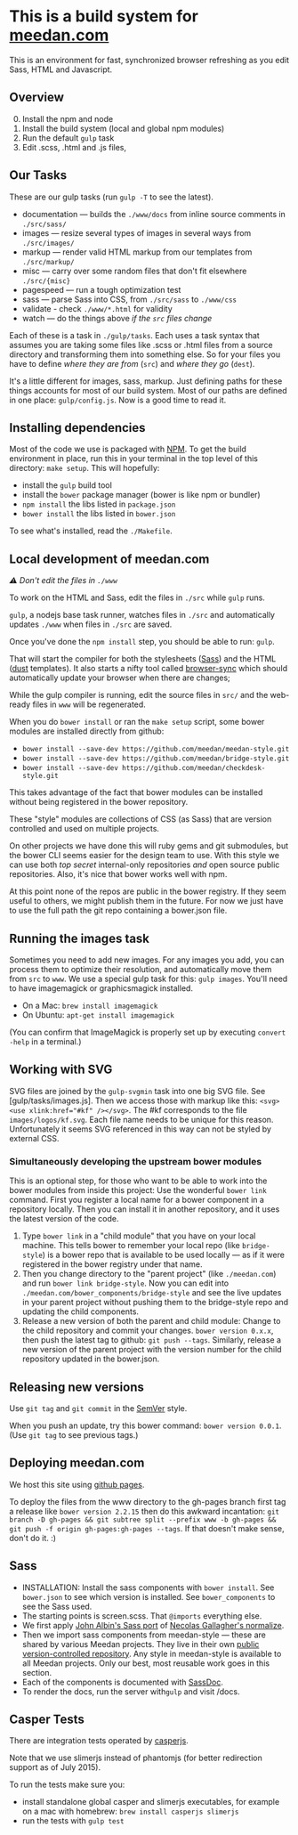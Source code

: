 # This is a build system for [meedan.com](http://meedan.com)

This is an environment for fast, synchronized browser refreshing as you edit Sass, HTML and Javascript.

## Overview

0. Install the npm and node
1. Install the build system (local and global npm modules)
2. Run the default `gulp` task
3. Edit .scss, .html and .js files, 

## Our Tasks

These are our gulp tasks (run `gulp -T` to see the latest).

- documentation — builds the `./www/docs` from inline source comments in `./src/sass/`
- images — resize several types of images in several ways from `./src/images/`
- markup — render valid HTML markup from our templates from `./src/markup/`
- misc — carry over some random files that don't fit elsewhere `./src/{misc}`
- pagespeed — run a tough optimization test
- sass — parse Sass into CSS, from `./src/sass` to `./www/css`
- validate - check `./www/*.html` for validity
- watch — do the things above _if the `src` files change_

Each of these is a task in `./gulp/tasks`. Each uses a task syntax that assumes you are taking some files like .scss or .html files from a source directory and transforming them into something else. So for your files you have to define *where they are from* (`src`) and *where they go* (`dest`).

It's a little different for images, sass, markup. Just defining paths for these things accounts for most of our build system. Most of our paths are defined in one place: `gulp/config.js`. Now is a good time to read it.

## Installing dependencies

Most of the code we use is packaged with [NPM](https://www.npmjs.com/ "npm"). To get the build environment in place, run this in your terminal in the top level of this directory: `make setup`. This will hopefully:

  * install the `gulp` build tool
  * install the `bower` package manager (bower is like npm or bundler)
  * `npm install` the libs listed in `package.json` 
  * `bower install` the libs listed in `bower.json`

To see what's installed, read the `./Makefile`.

## Local development of meedan.com

*:warning: Don't edit the files in `./www`*

To work on the HTML and Sass, edit the files in `./src` while `gulp` runs.

`gulp`, a nodejs base task runner, watches files in `./src` and automatically updates `./www` when files in `./src` are saved. 

Once you've done the `npm install` step, you should be able to run: `gulp`.

That will start the compiler for both the stylesheets ([Sass](sass-lang.com/)) and the HTML ([dust](http://akdubya.github.io/dustjs/ "dust") templates).  It also starts a nifty tool called [browser-sync](http://www.browsersync.io/) which should automatically update your browser when there are changes;

While the gulp compiler is running, edit the source files in `src/` and the web-ready files in `www` will be regenerated.

When you do `bower install` or ran the `make setup` script, some bower modules are installed directly from github:

- `bower install --save-dev https://github.com/meedan/meedan-style.git`
- `bower install --save-dev https://github.com/meedan/bridge-style.git`
- `bower install --save-dev https://github.com/meedan/checkdesk-style.git`

This takes advantage of the fact that bower modules can be installed without being registered in the bower repository.

These "style" modules are collections of CSS (as Sass) that are version controlled and used on multiple projects. 

On other projects we have done this will ruby gems and git submodules, but the bower CLI seems easier for the design team to use. With this style we can use both _top secret_ internal-only repositories *and* open source public repositories. Also, it's nice that bower works well with npm.

At this point none of the repos are public in the bower registry. If they seem useful to others, we might publish them in the future. For now we just have to use the full path the git repo containing a bower.json file.

## Running the images task

Sometimes you need to add new images. For any images you add, you can process them to optimize their resolution, and automatically move them from `src` to `www`. We use a special gulp task for this: `gulp images`. You'll need to have imagemagick or graphicsmagick installed. 

* On a Mac: `brew install imagemagick`
* On Ubuntu: `apt-get install imagemagick`

(You can confirm that ImageMagick is properly set up by executing `convert -help` in a terminal.)

## Working with SVG 

SVG files are joined by the `gulp-svgmin` task into one big SVG file. See [gulp/tasks/images.js]. Then we access those with markup like this: `<svg><use xlink:href="#kf" /></svg>`. The #kf corresponds to the file `images/logos/kf.svg`. Each file name needs to be unique for this reason. Unfortunately it seems SVG referenced in this way can not be styled by external CSS.

### Simultaneously developing the upstream bower modules
    
This is an optional step, for those who want to be able to work into the bower modules from inside this project: Use the wonderful `bower link` command. First you register a local name for a bower component in a repository locally. Then you can install it in another repository, and it uses the latest version of the code.

1. Type `bower link` in a "child module" that you have on your local machine. This tells bower to remember your local repo (like `bridge-style`) is a bower repo that is available to be used locally — as if it were registered in the bower registry under that name.
2. Then you change directory to the "parent project" (like `./meedan.com`) and run `bower link bridge-style`. Now you can edit into `./meedan.com/bower_components/bridge-style` and see the live updates in your parent project without pushing them to the bridge-style repo and updating the child components.
3. Release a new version of both the parent and child module: Change to the child repository and commit your changes. `bower version 0.x.x`, then push the latest tag to github: `git push --tags`. Similarly, release a new version of the parent project with the version number for the child repository updated in the bower.json.

## Releasing new versions

Use `git tag` and `git commit` in the [SemVer](http://semver.org/) style.

When you push an update, try this bower command: `bower version 0.0.1`. (Use `git tag` to see previous tags.)

## Deploying meedan.com

We host this site using [github pages](https://pages.github.com/). 

To deploy the files from the www directory to the gh-pages branch first tag a release like `bower version 2.2.15` then do this awkward incantation: `git branch -D gh-pages && git subtree split --prefix www -b gh-pages && git push -f origin gh-pages:gh-pages --tags`. If that doesn't make sense, don't do it. :)

## Sass

- INSTALLATION: Install the sass components with `bower install`. See `bower.json` to see which version is installed. See `bower_components` to see the Sass used.
- The starting points is screen.scss. That `@imports` everything else.
- We first apply [John Albin's Sass port](https://github.com/JohnAlbin/normalize-scss) of [Necolas Gallagher's normalize](https://github.com/necolas/normalize.css).
- Then we import sass components from meedan-style — these are shared by various Meedan projects. They live in their own [public version-controlled repository](github.com/meedan/meedan-style). Any style in meedan-style is available to all Meedan projects. Only our best, most reusable work goes in this section. 
- Each of the components is documented with [SassDoc](https://github.com/SassDoc/sassdoc). 
- To render the docs, run the server with`gulp` and visit /docs.


## Casper Tests

There are integration tests operated by [casperjs](http://casperjs.org/ "CasperJS, a navigation scripting and testing utility for PhantomJS and SlimerJS").  

Note that we use slimerjs instead of phantomjs (for better redirection support as of July 2015).

To run the tests make sure you:

- install standalone global casper and slimerjs executables, for example on a mac with homebrew: `brew install casperjs slimerjs`
- run the tests with `gulp test`